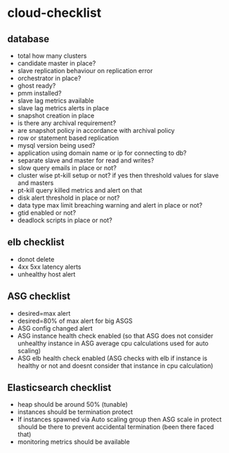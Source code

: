 # cloud-checklist

## database
* total how many clusters
* candidate master in place?
* slave replication behaviour on replication error
* orchestrator in place?
* ghost ready?
* pmm installed?
* slave lag metrics available
* slave lag metrics alerts in place
* snapshot creation in place
* is there any archival requirement?
* are snapshot policy in accordance with archival policy
* row or statement based replication
* mysql version being used?
* application using domain name or ip for connecting to db?
* separate slave and master for read and writes?
* slow query emails in place or not?
* cluster wise pt-kill setup or not? if yes then threshold values for slave and masters
* pt-kill query killed metrics and alert on that
* disk alert threshold in place or not?
* data type max limit breaching warning and alert in place or not?
* gtid enabled or not?
* deadlock scripts in place or not?

## elb checklist
* donot delete
* 4xx 5xx latency alerts
* unhealthy host alert


## ASG checklist
* desired=max alert
* desired=80% of max alert for big ASGS
* ASG config changed alert
* ASG instance health check enabled    (so that ASG does not consider unhealthy instance in ASG average cpu calculations used for auto scaling)
* ASG elb health check enabled          (ASG checks with elb if instance is healthy or not and doesnt consider that instance in cpu calculation)

## Elasticsearch checklist
* heap should be around 50% (tunable)
* instances should be termination protect
* If instances spawned via Auto scaling group then ASG scale in protect should be there to prevent accidental termination (been there faced that)
* monitoring metrics should be available
